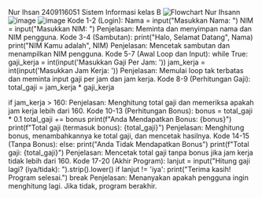 Nur Ihsan 2409116051 Sistem Informasi kelas B
![Flowchart Nur Ihsann](https://github.com/user-attachments/assets/844b908a-6cc3-433e-a40f-8485230ca38a)
![image](https://github.com/user-attachments/assets/be15715c-e748-46dd-ba8b-db50805baa67)
![image](https://github.com/user-attachments/assets/b9452014-719e-4005-89d3-d61d4f5843dd)
Kode 1-2 (Login):
Nama = input("Masukkan Nama: ")
NIM = input("Masukkan NIM: ")
Penjelasan: Meminta dan menyimpan nama dan NIM pengguna.
Kode 3-4 (Sambutan):
print("Halo, Selamat Datang", Nama)
print("NIM Kamu adalah", NIM)
Penjelasan: Mencetak sambutan dan menampilkan NIM pengguna.
Kode 5-7 (Awal Loop dan Input):
while True:
gaji_kerja = int(input('Masukkan Gaji Per Jam: '))
jam_kerja = int(input('Masukkan Jam Kerja: '))
Penjelasan: Memulai loop tak terbatas dan meminta input gaji per jam dan jam kerja.
Kode 8-9 (Perhitungan Gaji):
total_gaji = jam_kerja * gaji_kerja
    
if jam_kerja > 160:
Penjelasan: Menghitung total gaji dan memeriksa apakah jam kerja lebih dari 160.
Kode 10-13 (Perhitungan Bonus):
bonus = total_gaji * 0.1
total_gaji += bonus
print(f"Anda Mendapatkan Bonus: {bonus}")
print(f"Total gaji (termasuk bonus): {total_gaji}")
Penjelasan: Menghitung bonus, menambahkannya ke total gaji, dan mencetak hasilnya.
Kode 14-15 (Tanpa Bonus):
else:
print("Anda Tidak Mendapatkan Bonus")
print(f"Total gaji: {total_gaji}")
Penjelasan: Mencetak total gaji tanpa bonus jika jam kerja tidak lebih dari 160.
Kode 17-20 (Akhir Program):
lanjut = input("Hitung gaji lagi? (iya/tidak): ").strip().lower()
if lanjut != 'iya':
print("Terima kasih! Program selesai.")
break
Penjelasan: Menanyakan apakah pengguna ingin menghitung lagi. Jika tidak, program berakhir.
